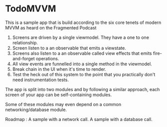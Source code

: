 # TodoMVVM

This is a sample app that is build according to the six core tenets of modern MVVM as heard on the Fragmented Podcast

1. Screens are driven by a single viewmodel. They have a one to one relationship. 
2. Screen listen to a an observable that emits a viewstate.
3. Screens also listen to a an observable called view effects that emits fire-and-forget operations.
4. All view events are funnelled into a single method in the viewmodel.
5. Break chain in the UI when it's time to render.
6. Test the heck out of this system to the point that you practically don't need instrumentation tests. 

The app is split into two modules and by following a similar approach, each screen of your app can be self-containing modules.

Some of these modules may even depend on a common networking/database module.

Roadmap : 
A sample with a network call.
A sample with a database call.
